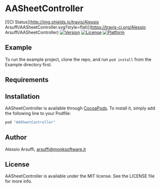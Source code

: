# AASheetController

[![CI Status](http://img.shields.io/travis/Alessio Arsuffi/AASheetController.svg?style=flat)](https://travis-ci.org/Alessio Arsuffi/AASheetController)
[![Version](https://img.shields.io/cocoapods/v/AASheetController.svg?style=flat)](http://cocoapods.org/pods/AASheetController)
[![License](https://img.shields.io/cocoapods/l/AASheetController.svg?style=flat)](http://cocoapods.org/pods/AASheetController)
[![Platform](https://img.shields.io/cocoapods/p/AASheetController.svg?style=flat)](http://cocoapods.org/pods/AASheetController)

## Example

To run the example project, clone the repo, and run `pod install` from the Example directory first.

## Requirements

## Installation

AASheetController is available through [CocoaPods](http://cocoapods.org). To install
it, simply add the following line to your Podfile:

```ruby
pod "AASheetController"
```

## Author

Alessio Arsuffi, arsuffi@monksoftware.it

## License

AASheetController is available under the MIT license. See the LICENSE file for more info.
